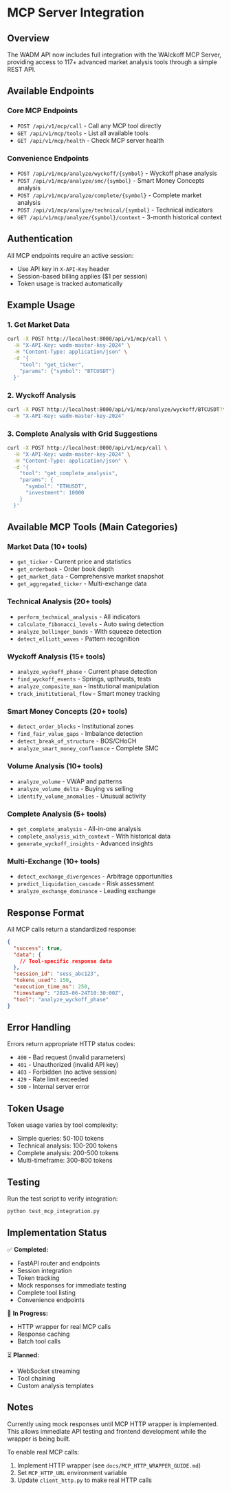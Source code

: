 # MCP Server Integration

## Overview

The WADM API now includes full integration with the WAIckoff MCP Server, providing access to 117+ advanced market analysis tools through a simple REST API.

## Available Endpoints

### Core MCP Endpoints

- `POST /api/v1/mcp/call` - Call any MCP tool directly
- `GET /api/v1/mcp/tools` - List all available tools
- `GET /api/v1/mcp/health` - Check MCP server health

### Convenience Endpoints

- `POST /api/v1/mcp/analyze/wyckoff/{symbol}` - Wyckoff phase analysis
- `POST /api/v1/mcp/analyze/smc/{symbol}` - Smart Money Concepts analysis
- `POST /api/v1/mcp/analyze/complete/{symbol}` - Complete market analysis
- `POST /api/v1/mcp/analyze/technical/{symbol}` - Technical indicators
- `GET /api/v1/mcp/analyze/{symbol}/context` - 3-month historical context

## Authentication

All MCP endpoints require an active session:
- Use API key in `X-API-Key` header
- Session-based billing applies ($1 per session)
- Token usage is tracked automatically

## Example Usage

### 1. Get Market Data
```bash
curl -X POST http://localhost:8000/api/v1/mcp/call \
  -H "X-API-Key: wadm-master-key-2024" \
  -H "Content-Type: application/json" \
  -d '{
    "tool": "get_ticker",
    "params": {"symbol": "BTCUSDT"}
  }'
```

### 2. Wyckoff Analysis
```bash
curl -X POST http://localhost:8000/api/v1/mcp/analyze/wyckoff/BTCUSDT?timeframe=60 \
  -H "X-API-Key: wadm-master-key-2024"
```

### 3. Complete Analysis with Grid Suggestions
```bash
curl -X POST http://localhost:8000/api/v1/mcp/call \
  -H "X-API-Key: wadm-master-key-2024" \
  -H "Content-Type: application/json" \
  -d '{
    "tool": "get_complete_analysis",
    "params": {
      "symbol": "ETHUSDT",
      "investment": 10000
    }
  }'
```

## Available MCP Tools (Main Categories)

### Market Data (10+ tools)
- `get_ticker` - Current price and statistics
- `get_orderbook` - Order book depth
- `get_market_data` - Comprehensive market snapshot
- `get_aggregated_ticker` - Multi-exchange data

### Technical Analysis (20+ tools)
- `perform_technical_analysis` - All indicators
- `calculate_fibonacci_levels` - Auto swing detection
- `analyze_bollinger_bands` - With squeeze detection
- `detect_elliott_waves` - Pattern recognition

### Wyckoff Analysis (15+ tools)
- `analyze_wyckoff_phase` - Current phase detection
- `find_wyckoff_events` - Springs, upthrusts, tests
- `analyze_composite_man` - Institutional manipulation
- `track_institutional_flow` - Smart money tracking

### Smart Money Concepts (20+ tools)
- `detect_order_blocks` - Institutional zones
- `find_fair_value_gaps` - Imbalance detection
- `detect_break_of_structure` - BOS/CHoCH
- `analyze_smart_money_confluence` - Complete SMC

### Volume Analysis (10+ tools)
- `analyze_volume` - VWAP and patterns
- `analyze_volume_delta` - Buying vs selling
- `identify_volume_anomalies` - Unusual activity

### Complete Analysis (5+ tools)
- `get_complete_analysis` - All-in-one analysis
- `complete_analysis_with_context` - With historical data
- `generate_wyckoff_insights` - Advanced insights

### Multi-Exchange (10+ tools)
- `detect_exchange_divergences` - Arbitrage opportunities
- `predict_liquidation_cascade` - Risk assessment
- `analyze_exchange_dominance` - Leading exchange

## Response Format

All MCP calls return a standardized response:

```json
{
  "success": true,
  "data": {
    // Tool-specific response data
  },
  "session_id": "sess_abc123",
  "tokens_used": 150,
  "execution_time_ms": 250,
  "timestamp": "2025-06-24T10:30:00Z",
  "tool": "analyze_wyckoff_phase"
}
```

## Error Handling

Errors return appropriate HTTP status codes:
- `400` - Bad request (invalid parameters)
- `401` - Unauthorized (invalid API key)
- `403` - Forbidden (no active session)
- `429` - Rate limit exceeded
- `500` - Internal server error

## Token Usage

Token usage varies by tool complexity:
- Simple queries: 50-100 tokens
- Technical analysis: 100-200 tokens
- Complete analysis: 200-500 tokens
- Multi-timeframe: 300-800 tokens

## Testing

Run the test script to verify integration:
```bash
python test_mcp_integration.py
```

## Implementation Status

✅ **Completed:**
- FastAPI router and endpoints
- Session integration
- Token tracking
- Mock responses for immediate testing
- Complete tool listing
- Convenience endpoints

🔄 **In Progress:**
- HTTP wrapper for real MCP calls
- Response caching
- Batch tool calls

⏳ **Planned:**
- WebSocket streaming
- Tool chaining
- Custom analysis templates

## Notes

Currently using mock responses until MCP HTTP wrapper is implemented. This allows immediate API testing and frontend development while the wrapper is being built.

To enable real MCP calls:
1. Implement HTTP wrapper (see `docs/MCP_HTTP_WRAPPER_GUIDE.md`)
2. Set `MCP_HTTP_URL` environment variable
3. Update `client_http.py` to make real HTTP calls
